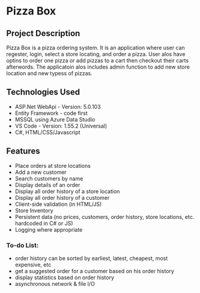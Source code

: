  # Pizza Box

 ## Project Description
 Pizza Box is a pizza ordering system. It is an application where user can regester, login, select a store locating, and
 order a pizza. User alos have optins to order one pizza or add pizzas to a cart then checkout their carts afterwords.
 The applicatoin alos includes admin function to add new store location and new typess of pizzas.  

## Technologies Used
* ASP.Net WebApi - Version: 5.0.103
* Entity Framework - code first
* MSSQL using Azure Data Studio
* VS Code - Version: 1.55.2 (Universal)
* C#, HTML/CSS/Javascript 

## Features
* Place orders at store locations
* Add a new customer
* Search customers by name
* Display details of an order
* Display all order history of a store location
* Display all order history of a customer
* Client-side validation (in HTML/JS)
* Store Inventory 
* Persistent data (no prices, customers, order history, store locations, etc. hardcoded in C# or JS)
* Logging where appropriate

### To-do List:
* order history can be sorted by earliest, latest, cheapest, most expensive, etc
* get a suggested order for a customer based on his order history
* display statistics based on order history
* asynchronous network & file I/O
